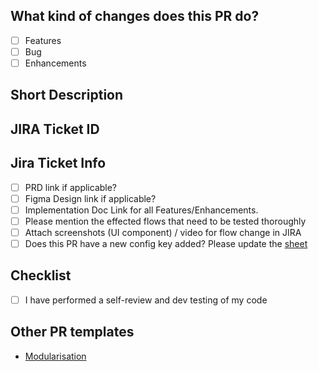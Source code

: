 ## What kind of changes does this PR do?
- [ ] Features
- [ ] Bug
- [ ] Enhancements

## Short Description

## JIRA Ticket ID

## Jira Ticket Info
- [ ] PRD link if applicable?
- [ ] Figma Design link if applicable?
- [ ] Implementation Doc Link for all Features/Enhancements.
- [ ] Please mention the effected flows that need to be tested thoroughly
- [ ] Attach screenshots (UI component) / video for flow change in JIRA
- [ ] Does this PR have a new config key added? Please update the [sheet](https://docs.google.com/spreadsheets/d/1pOt3Zl5LWORmfw_EeP_bbRauso7t4ZwXfjErrOQtF5A/edit#gid=0)

## Checklist
- [ ] I have performed a self-review and dev testing of my code

## Other PR templates

* [Modularisation](?expand=1&template=modularisation_pr_template.md)

